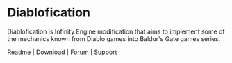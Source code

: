# Diablofication

Diablofication is Infinity Engine modification that aims to implement some of the mechanics known from Diablo games into Baldur's Gate games series.

[Readme](https://m-architek.github.io/Diablofication/) | [Download](https://github.com/m-architek/Diablofication/releases) | [Forum](https://www.gibberlings3.net/forums/topic/35393-diablofication/) | [Support](https://github.com/m-architek/Diablofication/issues)
